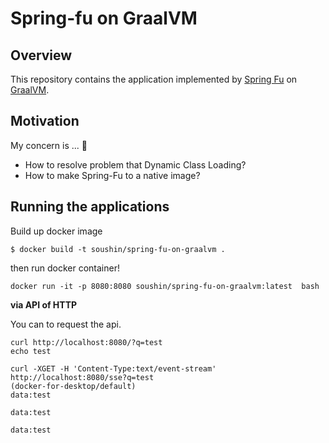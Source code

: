# Spring-fu on GraalVM

## Overview

This repository contains the application implemented by [Spring Fu](https://github.com/spring-projects/spring-fu) on [GraalVM](https://www.graalvm.org/).

## Motivation

My concern is ... 🤔

- How to resolve problem that Dynamic Class Loading?
- How to make Spring-Fu to a native image?

## Running the applications

Build up docker image
```
$ docker build -t soushin/spring-fu-on-graalvm .
```

then run docker container!
```
docker run -it -p 8080:8080 soushin/spring-fu-on-graalvm:latest  bash
```

**via API of HTTP**

You can to request the api.

```
curl http://localhost:8080/?q=test
echo test
```

```
curl -XGET -H 'Content-Type:text/event-stream' http://localhost:8080/sse?q=test                                                                                                 (docker-for-desktop/default)
data:test

data:test

data:test
```



